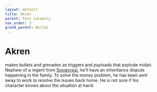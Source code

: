 ```yaml
---
layout: default
title: Akren
parent: Post Calamity
nav_order: 3
grand_parent: Worlds
---
```

# Akren
makes bullets and grenades as triggers and payloads that explode midair. Nephew of a regent from [Snowcrest](Snowcrest), he’ll have an inheritance dispute happening in the family. To solve the money problem, he has been sent away to work to resolve the issues back home. He is not sure if his character knows about the situation at hand.